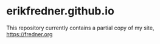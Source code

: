 # erikfredner.github.io

This repository currently contains a partial copy of my site, <https://fredner.org>
